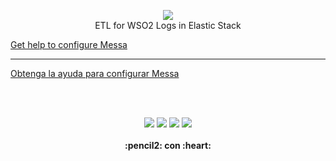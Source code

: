 
<p align="center">
  <img src="https://raw.githubusercontent.com/gusgeek/Messa/main/logo.png">
  <br>
  ETL for WSO2 Logs in Elastic Stack
</p>


[Get help to configure Messa](https://github.com/gusgeek/Messa/wiki/English)

***

[Obtenga la ayuda para configurar Messa](https://github.com/gusgeek/Messa/wiki/Spanish)




<br><br>
<p align="center">
    <img src="https://img.shields.io/github/downloads/gusgeek/messa-etl-wso2toelastic/total">  
    <img src="https://img.shields.io/github/v/release/gusgeek/messa-etl-wso2toelastic">  
    <img src="https://img.shields.io/github/release-date/gusgeek/messa-etl-wso2toelastic">  
    <img src="https://img.shields.io/github/languages/code-size/messa-etl-wso2toelastic/jsDolar">
  <br><br>
  <strong>:pencil2: con :heart:</strong>
</p>
